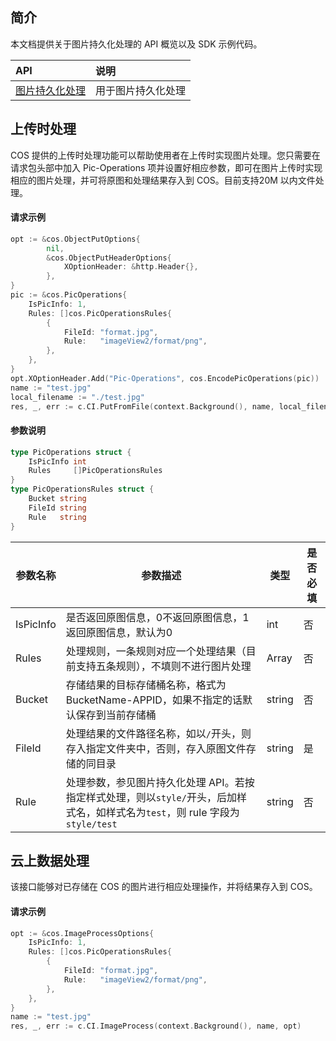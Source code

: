 
## 简介

本文档提供关于图片持久化处理的 API 概览以及 SDK 示例代码。

| API                                                          | 说明                                 |
| :----------------------------------------------------------- | :----------------------------------- |
| [图片持久化处理](https://intl.cloud.tencent.com/document/product/436/40592) | 用于图片持久化处理 |


## 上传时处理

COS 提供的上传时处理功能可以帮助使用者在上传时实现图片处理。您只需要在请求包头部中加入 Pic-Operations 项并设置好相应参数，即可在图片上传时实现相应的图片处理，并可将原图和处理结果存入到 COS。目前支持20M 以内文件处理。

#### 请求示例

```go
opt := &cos.ObjectPutOptions{
		nil,
		&cos.ObjectPutHeaderOptions{
			XOptionHeader: &http.Header{},
		},
}
pic := &cos.PicOperations{
	IsPicInfo: 1,
	Rules: []cos.PicOperationsRules{
		{
			FileId: "format.jpg",
			Rule:   "imageView2/format/png",
		},
	},
}
opt.XOptionHeader.Add("Pic-Operations", cos.EncodePicOperations(pic))
name := "test.jpg"
local_filename := "./test.jpg"
res, _, err := c.CI.PutFromFile(context.Background(), name, local_filename, opt)
```

#### 参数说明

```go
type PicOperations struct {
    IsPicInfo int                  
    Rules     []PicOperationsRules
}
type PicOperationsRules struct {
    Bucket string
    FileId string
    Rule   string
}
```

| 参数名称  | 参数描述                                                     | 类型   | 是否必填 |
| --------- | ------------------------------------------------------------ | ------ | ---- |
| IsPicInfo | 是否返回原图信息，0不返回原图信息，1返回原图信息，默认为0    | int    | 否   |
| Rules     | 处理规则，一条规则对应一个处理结果（目前支持五条规则），不填则不进行图片处理 | Array  | 否   |
| Bucket    | 存储结果的目标存储桶名称，格式为 BucketName-APPID，如果不指定的话默认保存到当前存储桶 | string | 否   |
| FileId    | 处理结果的文件路径名称，如以`/`开头，则存入指定文件夹中，否则，存入原图文件存储的同目录 | string | 是 |
| Rule      | 处理参数，参见图片持久化处理 API。若按指定样式处理，则以`style/`开头，后加样式名，如样式名为`test`，则 rule 字段为`style/test` | string | 否   |

## 云上数据处理

该接口能够对已存储在 COS 的图片进行相应处理操作，并将结果存入到 COS。

#### 请求示例
```go
opt := &cos.ImageProcessOptions{
	IsPicInfo: 1,
	Rules: []cos.PicOperationsRules{
		{
			FileId: "format.jpg",
			Rule:   "imageView2/format/png",
		},
	},
}
name := "test.jpg"
res, _, err := c.CI.ImageProcess(context.Background(), name, opt)
```




